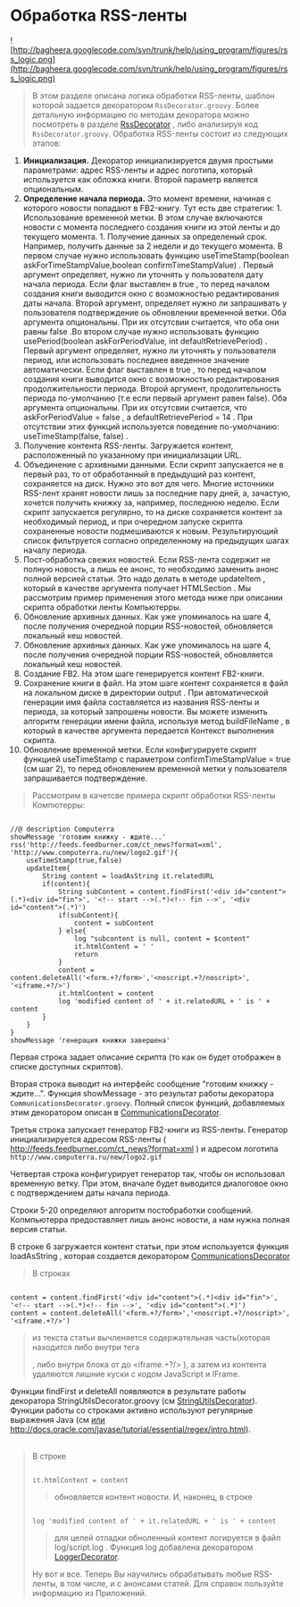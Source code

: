 # Обработка RSS-ленты #

![http://bagheera.googlecode.com/svn/trunk/help/using_program/figures/rss_logic.png](http://bagheera.googlecode.com/svn/trunk/help/using_program/figures/rss_logic.png)

> В этом разделе описана логика обработки RSS-ленты, шаблон которой задается декоратором `RssDecorator.groovy`. Более детальную информацию по методам декоратора можно посмотреть в разделе [RssDecorator](RssDecorator.md) , либо анализируя код `RssDecorator.groovy`. Обработка RSS-ленты состоит из следующих этапов:

  1. **Инициализация.** Декоратор инициализируется двумя простыми параметрами: адрес RSS-ленты и адрес логотипа, который используется как обложка книги. Второй параметр является опциональным.
  1. **Определение начала периода.** Это момент времени, начиная с которого новости попадают в FB2-книгу. Тут есть две стратегии:
    1. Использование временной метки. В этом случае включаются новости с момента последнего создания книги из этой ленты и до текущего момента.
    1. Получение данных за определеный срок. Например, получить данные за 2 недели и до текущего момента. В первом случае нужно использовать функцию useTimeStamp(boolean askForTimeStampValue,boolean confirmTimeStampValue)  . Первый аргумент определяет, нужно ли уточнять у пользователя дату начала периода. Если флаг выставлен в true , то перед началом создания книги выводится окно с возможностью редактирования даты начала. Второй аргумент, определяет нужно ли запрашивать у пользователя подтверждение оь обновлении временной ветки. Оба аргумента опциональны. При их отсутсвии считается, что оба они равны false .Во втором случае нужно использовать функцию usePeriod(boolean askForPeriodValue, int defaultRetrievePeriod)  . Первый аргумент определяет, нужно ли уточнять у пользователя период, или использовать последнее введенное значение автоматически. Если флаг выставлен в true , то перед началом создания книги выводится окно с возможностью редактирования продолжительности периода. Второй аргумент, продолительность периода по-умолчанию (т.е если первый аргумент равен false). Оба аргумента опциональны. При их отсутсвии считается, что askForPeriodValue = false , а defaultRetrievePeriod = 14 . При отсутствии этих функций используется поведение по-умолчанию: useTimeStamp(false, false) .
  1. Получение контента RSS-ленты. Загружается контент, расположенный по указанному при инициализации URL.
  1. Объединение с архивными данными. Если скрипт запускается не в первый раз, то от обработанный в предыдущий раз контент, сохраняется на диск. Нужно это вот для чего. Многие источники RSS-лент хранят новости лишь за последние пару дней, а, зачастую, хочется получить книжку за, например, последнюю неделю. Если скрипт запускается регулярно, то на диске сохраняется контент за необходимый период, и при очередном запуске скрипта сохраненные новости подмешиваются к новым. Результирующий список фильтруется согласно определенному на предыдущих шагах началу периода.
  1. Пост-обработка свежих новостей. Если RSS-лента содержит не полную новость, а лишь ее анонс, то необходимо заменить анонс полной версией статьи. Это надо делать в методе updateItem , который в качестве аргумента получает HTMLSection . Мы рассмотрим пример применения этого метода ниже при описании скрипта обработки ленты Компьютерры.
  1. Обновление архивных данных. Как уже упоминалось на шаге 4, после получения очередной порции RSS-новостей, обновляется локальный кеш новостей.
  1. Обновление архивных данных. Как уже упоминалось на шаге 4, после получения очередной порции RSS-новостей, обновляется локальный кеш новостей.
  1. Создание FB2. На этом шаге генерируется контент FB2-книги.
  1. Сохранение книги в файл. На этом шаге контент сохраняется в файл на локальном диске в директории output . При автоматической генерации имя файла составляется из названия RSS-ленты и периода, за который запрошены новости. Вы можете изменить алгоритм генерации имени файла, используя метод buildFileName , в который в качестве аргумента передается Контекст выполнения скрипта.
  1. Обновление временной метки. Если конфигурируете скрипт функцией useTimeStamp с параметром confirmTimeStampValue = true (см шаг 2), то перед обновлением временной метки у пользователя запрашивается подтверждение.

> Рассмотрим в качетсве примера скрипт обработки RSS-ленты Компютерры:

```

//@ description Computerra
showMessage 'готовим книжку - ждите...'
rss('http://feeds.feedburner.com/ct_news?format=xml', 'http://www.computerra.ru/new/logo2.gif'){
	useTimeStamp(true,false)
	updateItem{
		String content = loadAsString it.relatedURL
		if(content){
			String subContent = content.findFirst('<div id="content">(.*)<div id="fin">', '<!-- start -->(.*)<!-- fin -->', '<div id="content">(.*)')
			if(subContent){
				content = subContent
			} else{
				log "subcontent is null, content = $content"
				it.htmlContent = ' '
				return
			}
			content = content.deleteAll('<form.+?/form>','<noscript.+?/noscript>', '<iframe.+?/>')
			it.htmlContent = content
			log 'modified content of ' + it.relatedURL + ' is ' + content
		}
	}
}
showMessage 'генерация книжки завершена'

```

Первая строка задает описание скрипта (то как он будет отображен в списке доступных скриптов).

Вторая строка выводит на интерфейс сообщение "готовим книжку - ждите...". Функция showMessage - это результат работы декоратора `CommunicationsDecorator.groovy`. Полный список функций, добавляемых этим декоратором описан в [CommunicationsDecorator](CommunicationsDecorator.md).

Третья строка запускает генератор FB2-книги из RSS-ленты. Генератор инициализируется адресом RSS-ленты ( http://feeds.feedburner.com/ct_news?format=xml ) и адресом логотипа `http://www.computerra.ru/new/logo2.gif`

Четвертая строка конфигурирует генератор так, чтобы он использовал временную ветку. При этом, вначале будет выводится диалоговое окно с подтверждением даты начала периода.

Строки 5-20 определяют алгоритм постобработки сообщений. Копмпьютерра предоставляет лишь анонс новости, а нам нужна полная версия статьи.

В строке 6 загружается контент статьи, при этом используется функция loadAsString , которая создается декоратором [CommunicationsDecorator](CommunicationsDecorator.md)

> В строках

```

content = content.findFirst('<div id="content">(.*)<div id="fin">', '<!-- start -->(.*)<!-- fin -->', '<div id="content">(.*)')
content = content.deleteAll('<form.+?/form>','<noscript.+?/noscript>', '<iframe.+?/>')

```

> из текста статьи вычленяется содержательная часть(которая находится либо внутри тега <div> , либо внутри блока от <!-- start --> до <iframe.+?/> ), а затем из контента удаляются лишние куски с кодом JavaScript и IFrame.</li></ul>

Функции findFirst и deleteAll появляются в результате работы декоратора StringUtilsDecorator.groovy (см <a href='StringUtilsDecorator.md'>StringUtilsDecorator</a>). Функции работы со строками активно используют регулярные выражения Java (см <a href='http://docs.oracle.com/javase/7/docs/api/java/util/regex/Pattern.html'>или http://docs.oracle.com/javase/tutorial/essential/regex/intro.html</a>).<br>
<br>
<blockquote>В строке

```

it.htmlContent = content

```

> обновляется контент новости.  И, наконец, в строке

```

log 'modified content of ' + it.relatedURL + ' is ' + content

```

> для целей отладки обноленный контент логируется в файл log/script.log . Функция log добавлена декоратором [LoggerDecorator](LoggerDecorator.md).

Ну вот и все. Теперь Вы научились обрабатывать любые RSS-ленты, в том числе, и с анонсами статей. Для справок пользуйте информацию из Приложений.